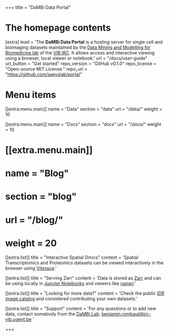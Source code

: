 +++
title = "DaMBi Data Portal"


# The homepage contents
[extra]
lead = 'The <b>DaMBi Data Portal</b> is a hosting server for single cell and bioimaging datasets maintained by the <a href="https://vib.be/labs/saeys-lab">Data Mining and Modelling for Biomedicine lab</a> of the <a href="https://www.irc.ugent.be/">VIB IRC</a>. It allows access and interactive viewing using a browser, local viewer or notebook.'
url = "/docs/user-guide"
url_button = "Get started"
repo_version = "GitHub v0.1.0"
repo_license = "Open-source MIT License."
repo_url = "https://github.com/saeyslab/portal"

# Menu items
[[extra.menu.main]]
name = "Data"
section = "data"
url = "/data/"
weight = 10

[[extra.menu.main]]
name = "Docs"
section = "docs"
url = "/docs/"
weight = 10

# [[extra.menu.main]]
# name = "Blog"
# section = "blog"
# url = "/blog/"
# weight = 20

[[extra.list]]
title = "Interactive Spatial Omics"
content = 'Spatial Transcriptomics and Proteomics datasets can be viewed interactively in the browser using <a href="http://vitessce.io/">Vitessce</a>.'

[[extra.list]]
title = "Serving Zarr"
content = 'Data is stored as <a href="https://zarr.readthedocs.io/en/stable/">Zarr</a> and can be using locally in <a href="https://jupyter.org/">Jupyter Notebooks</a> and viewers like <a href="https://napari.org">napari</a>.'

[[extra.list]]
title = "Looking for more data?"
content = 'Check the public <a href="https://idr.github.io/ome-ngff-samples/">IDR image catalog</a> and considered contributing your own datasets.'

[[extra.list]]
title = "Support"
content = 'For any questions or to add new data, contact somebody from the <a href="https://vib.be/labs/saeys-lab">DaMBi Lab</a>: <a href="mailto:benjamin.rombaut@irc-vib.ugent.be">benjamin.rombaut@irc-vib.ugent.be</a> '

+++
